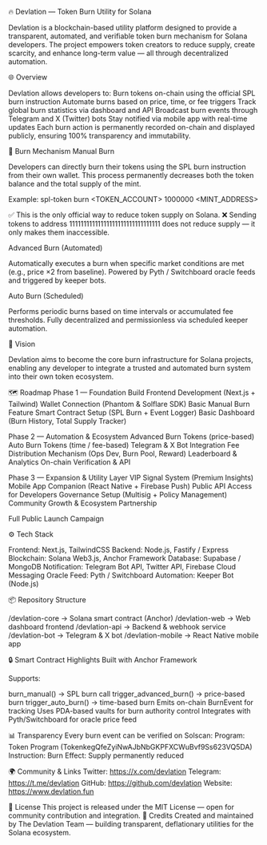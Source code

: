 🔥 Devlation — Token Burn Utility for Solana

Devlation is a blockchain-based utility platform designed to provide a transparent, automated, and verifiable token burn mechanism for Solana developers.
The project empowers token creators to reduce supply, create scarcity, and enhance long-term value — all through decentralized automation.

🌐 Overview

Devlation allows developers to:
Burn tokens on-chain using the official SPL burn instruction
Automate burns based on price, time, or fee triggers
Track global burn statistics via dashboard and API
Broadcast burn events through Telegram and X (Twitter) bots
Stay notified via mobile app with real-time updates
Each burn action is permanently recorded on-chain and displayed publicly, ensuring 100% transparency and immutability.

🧩 Burn Mechanism
Manual Burn

Developers can directly burn their tokens using the SPL burn instruction from their own wallet.
This process permanently decreases both the token balance and the total supply of the mint.

Example:
spl-token burn <TOKEN_ACCOUNT> 1000000 <MINT_ADDRESS>

✅ This is the only official way to reduce token supply on Solana.
❌ Sending tokens to address 11111111111111111111111111111111 does not reduce supply — it only makes them inaccessible.

Advanced Burn (Automated)

Automatically executes a burn when specific market conditions are met (e.g., price ×2 from baseline).
Powered by Pyth / Switchboard oracle feeds and triggered by keeper bots.

Auto Burn (Scheduled)

Performs periodic burns based on time intervals or accumulated fee thresholds.
Fully decentralized and permissionless via scheduled keeper automation.

🧠 Vision

Devlation aims to become the core burn infrastructure for Solana projects, enabling any developer to integrate a trusted and automated burn system into their own token ecosystem.

🗺️ Roadmap
Phase 1 — Foundation Build
Frontend Development (Next.js + Tailwind)
Wallet Connection (Phantom & Solflare SDK)
Basic Manual Burn Feature
Smart Contract Setup (SPL Burn + Event Logger)
Basic Dashboard (Burn History, Total Supply Tracker)

Phase 2 — Automation & Ecosystem
Advanced Burn Tokens (price-based)
Auto Burn Tokens (time / fee-based)
Telegram & X Bot Integration
Fee Distribution Mechanism (Ops Dev, Burn Pool, Reward)
Leaderboard & Analytics
On-chain Verification & API

Phase 3 — Expansion & Utility Layer
VIP Signal System (Premium Insights)
Mobile App Companion (React Native + Firebase Push)
Public API Access for Developers
Governance Setup (Multisig + Policy Management)
Community Growth & Ecosystem Partnership

Full Public Launch Campaign

⚙️ Tech Stack

Frontend: Next.js, TailwindCSS
Backend: Node.js, Fastify / Express
Blockchain: Solana Web3.js, Anchor Framework
Database: Supabase / MongoDB
Notification: Telegram Bot API, Twitter API, Firebase Cloud Messaging
Oracle Feed: Pyth / Switchboard
Automation: Keeper Bot (Node.js)

📦 Repository Structure

/devlation-core → Solana smart contract (Anchor)
/devlation-web → Web dashboard frontend
/devlation-api → Backend & webhook service
/devlation-bot → Telegram & X bot
/devlation-mobile → React Native mobile app

🔒 Smart Contract Highlights
Built with Anchor Framework

Supports:

burn_manual() → SPL burn call
trigger_advanced_burn() → price-based burn
trigger_auto_burn() → time-based burn
Emits on-chain BurnEvent for tracking
Uses PDA-based vaults for burn authority control
Integrates with Pyth/Switchboard for oracle price feed

📊 Transparency
Every burn event can be verified on Solscan:
Program: Token Program (TokenkegQfeZyiNwAJbNbGKPFXCWuBvf9Ss623VQ5DA)
Instruction: Burn
Effect: Supply permanently reduced

🌍 Community & Links
Twitter: https://x.com/devlation
Telegram: https://t.me/devlation
GitHub: https://github.com/devlation
Website: https://www.devlation.fun


📜 License
This project is released under the MIT License — open for community contribution and integration.
💬 Credits
Created and maintained by The Devlation Team — building transparent, deflationary utilities for the Solana ecosystem.

